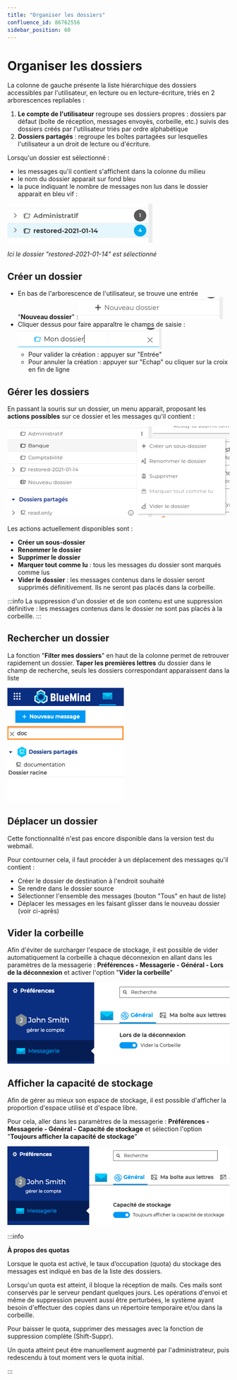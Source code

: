 ```yaml
---
title: "Organiser les dossiers"
confluence_id: 86762556
sidebar_position: 60
---
```

# Organiser les dossiers

La colonne de gauche présente la liste hiérarchique des dossiers accessibles par l'utilisateur, en lecture ou en lecture-écriture, triés en 2 arborescences repliables :

1. **Le compte de l'utilisateur** regroupe ses dossiers propres : dossiers par défaut (boîte de réception, messages envoyés, corbeille, etc.) suivis des dossiers créés par l'utilisateur triés par ordre alphabétique
2. **Dossiers partagés** : regroupe les boîtes partagées sur lesquelles l'utilisateur a un droit de lecture ou d'écriture.

Lorsqu'un dossier est sélectionné :

- les messages qu'il contient s'affichent dans la colonne du milieu
- le nom du dossier apparait sur fond bleu
- la puce indiquant le nombre de messages non lus dans le dossier apparait en bleu vif :

![](../../attachments/86762556/86764485.png)

*Ici le dossier "restored-2021-01-14" est sélectionné*

## Créer un dossier

- En bas de l'arborescence de l'utilisateur, se trouve une entrée "**Nouveau dossier**" :![](../../attachments/86762556/86764484.png)
- Cliquer dessus pour faire apparaître le champs de saisie :![](../../attachments/86762556/86764483.png) 
    - Pour valider la création : appuyer sur "Entrée"
    - Pour annuler la création : appuyer sur "Echap" ou cliquer sur la croix en fin de ligne

## Gérer les dossiers

En passant la souris sur un dossier, un menu apparait, proposant les **actions possibles** sur ce dossier et les messages qu'il contient :

![](../../attachments/86762556/86764482.png)

Les actions actuellement disponibles sont :

- **Créer un sous-dossier**
- **Renommer le dossier**
- **Supprimer le dossier**
- **Marquer tout comme lu** : tous les messages du dossier sont marqués comme lus
- **Vider le dossier** : les messages contenus dans le dossier seront supprimés définitivement. Ils ne seront pas placés dans la corbeille.


:::info
La suppression d'un dossier et de son contenu est une suppression définitive : les messages contenus dans le dossier ne sont pas placés à la corbeille.
:::

## Rechercher un dossier

La fonction "**Filter mes dossiers**" en haut de la colonne permet de retrouver rapidement un dossier. 
**Taper les premières lettres** du dossier dans le champ de recherche, seuls les dossiers correspondant apparaissent dans la liste

![](../../attachments/86762556/86764497.png)

## Déplacer un dossier

Cette fonctionnalité n'est pas encore disponible dans la version test du webmail.

Pour contourner cela, il faut procéder à un déplacement des messages qu'il contient :

- Créer le dossier de destination à l'endroit souhaité
- Se rendre dans le dossier source
- Sélectionner l'ensemble des messages (bouton "Tous" en haut de liste)
- Déplacer les messages en les faisant glisser dans le nouveau dossier (voir ci-après)

## Vider la corbeille

Afin d'éviter de surcharger l'espace de stockage, il est possible de vider automatiquement la corbeille à chaque déconnexion en allant dans les paramètres de la messagerie : **Préférences - Messagerie - Général - Lors de la déconnexion** et activer l'option "**Vider la corbeille**"

![](../../attachments/86762556/86764481.png)

## Afficher la capacité de stockage

Afin de gérer au mieux son espace de stockage, il est possible d'afficher la proportion d'espace utilisé et d'espace libre.

Pour cela, aller dans les paramètres de la messagerie : **Préférences - Messagerie - Général - Capacité de stockage** et sélection l'option "**Toujours afficher la capacité de stockage**"

![](../../attachments/86762556/86764480.png)


:::info

**À propos des quotas**

Lorsque le quota est activé, le taux d’occupation (quota) du stockage des messages est indiqué en bas de la liste des dossiers. 

Lorsqu'un quota est atteint, il bloque la réception de mails. Ces mails sont conservés par le serveur pendant quelques jours.
Les opérations d'envoi et même de suppression peuvent aussi être perturbées, le système ayant besoin d'effectuer des copies dans un répertoire temporaire et/ou dans la corbeille.

Pour baisser le quota, supprimer des messages avec la fonction de suppression complète (Shift-Suppr).

Un quota atteint peut être manuellement augmenté par l'administrateur, puis redescendu à tout moment vers le quota initial.

:::

